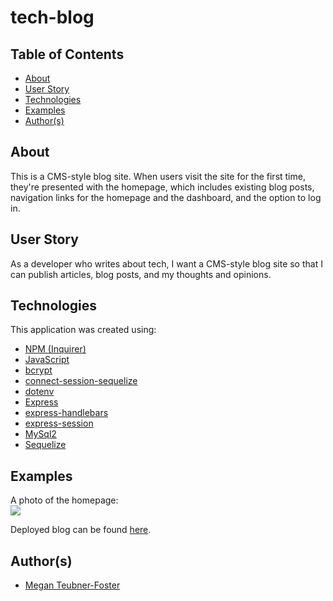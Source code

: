 # tech-blog

## Table of Contents
- [About](#about)
- [User Story](#user_story)
- [Technologies](#technologies)
- [Examples](#examples)
- [Author(s)](#author(s))

## About
This is a CMS-style blog site. When users visit the site for the first time, they're presented with the homepage, which includes existing blog posts, navigation links for the homepage and the dashboard, and the option to log in. 

## User Story
As a developer who writes about tech, I want a CMS-style blog site so that I can publish articles, blog posts, and my thoughts and opinions.

## Technologies
This application was created using:
- [NPM (Inquirer)](https://www.npmjs.com/package/inquirer)
- [JavaScript](https://www.javascript.com/)
- [bcrypt](https://www.npmjs.com/package/bcrypt)
- [connect-session-sequelize](https://www.npmjs.com/package/connect-session-sequelize)
- [dotenv](https://www.npmjs.com/package/dotenv)
- [Express](https://www.npmjs.com/package/express)
- [express-handlebars](https://www.npmjs.com/package/express-handlebars)
- [express-session](https://www.npmjs.com/package/express-session)
- [MySql2](https://www.npmjs.com/package/mysql2)
- [Sequelize](https://www.npmjs.com/package/sequelize)

## Examples
A photo of the homepage: <br>
![](images/Example-generated-README.JPG)
<br>

Deployed blog can be found [here](https://mtf-tech-blog.herokuapp.com/).

## Author(s)
- [Megan Teubner-Foster](https://www.github.com/mteubnerfoster)